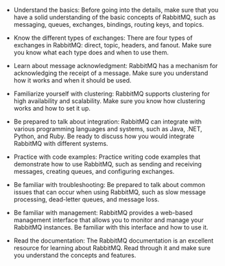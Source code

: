 * Understand the basics: Before going into the details, make sure that you have a solid understanding of the basic concepts of RabbitMQ, such as messaging, queues, exchanges, bindings, routing keys, and topics.

* Know the different types of exchanges: There are four types of exchanges in RabbitMQ: direct, topic, headers, and fanout. Make sure you know what each type does and when to use them.

* Learn about message acknowledgment: RabbitMQ has a mechanism for acknowledging the receipt of a message. Make sure you understand how it works and when it should be used.

* Familiarize yourself with clustering: RabbitMQ supports clustering for high availability and scalability. Make sure you know how clustering works and how to set it up.

* Be prepared to talk about integration: RabbitMQ can integrate with various programming languages and systems, such as Java, .NET, Python, and Ruby. Be ready to discuss how you would integrate RabbitMQ with different systems.

* Practice with code examples: Practice writing code examples that demonstrate how to use RabbitMQ, such as sending and receiving messages, creating queues, and configuring exchanges.

* Be familiar with troubleshooting: Be prepared to talk about common issues that can occur when using RabbitMQ, such as slow message processing, dead-letter queues, and message loss.

* Be familiar with management: RabbitMQ provides a web-based management interface that allows you to monitor and manage your RabbitMQ instances. Be familiar with this interface and how to use it.

* Read the documentation: The RabbitMQ documentation is an excellent resource for learning about RabbitMQ. Read through it and make sure you understand the concepts and features.